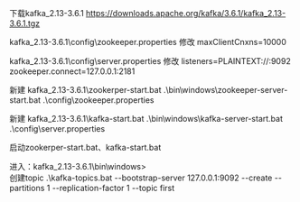 下载kafka_2.13-3.6.1
https://downloads.apache.org/kafka/3.6.1/kafka_2.13-3.6.1.tgz

kafka_2.13-3.6.1\config\zookeeper.properties 修改 
maxClientCnxns=10000

kafka_2.13-3.6.1\config\server.properties 修改 
listeners=PLAINTEXT://:9092
zookeeper.connect=127.0.0.1:2181

新建 kafka_2.13-3.6.1\zookerper-start.bat
.\bin\windows\zookeeper-server-start.bat .\config\zookeeper.properties

新建 kafka_2.13-3.6.1\kafka-start.bat
.\bin\windows\kafka-server-start.bat .\config\server.properties

启动zookerper-start.bat、kafka-start.bat

进入：kafka_2.13-3.6.1\bin\windows>  
创建topic
.\kafka-topics.bat --bootstrap-server 127.0.0.1:9092 --create --partitions 1 --replication-factor 1 --topic first


